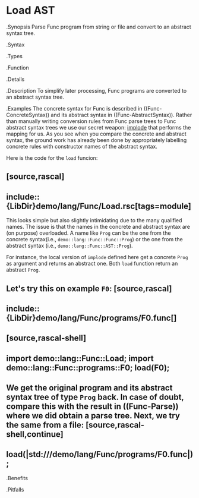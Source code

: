 # Load AST

.Synopsis
Parse Func program from string or file and convert to an abstract syntax tree.

.Syntax

.Types

.Function

.Details

.Description
To simplify later processing, Func programs are converted to an abstract syntax tree.

.Examples
The concrete syntax for Func is described in ((Func-ConcreteSyntax)) and its
abstract syntax in ((Func-AbstractSyntax)).
Rather than manually writing conversion rules from Func parse trees to Func abstract syntax trees
we use our secret weapon: [implode]((Libraries:PareTree-implode)) that performs the mapping for us.
As you see when you compare the concrete and abstract syntax, the ground work has already been done
by appropriately labelling concrete rules with constructor names of the abstract syntax.

Here is the code for the `load` funcion:

[source,rascal]
----
include::{LibDir}demo/lang/Func/Load.rsc[tags=module]
----

                
This looks simple but also slightly intimidating due to the many qualified names.
The issue is that the names in the concrete and abstract syntax are (on purpose) overloaded.
A name like `Prog` can be the one from the concrete syntax(i.e., `demo::lang::Func::Func::Prog`)
or the one from the abstract syntax (i.e., `demo::lang::Func::AST::Prog`).

For instance, the local version of `implode` defined here get a concrete `Prog` as argument and returns an abstract one.
Both `load` function return an abstract `Prog`.

Let's try this on example `F0`:
[source,rascal]
----
include::{LibDir}demo/lang/Func/programs/F0.func[]
----

                
[source,rascal-shell]
----
import demo::lang::Func::Load;
import demo::lang::Func::programs::F0;
load(F0);
----
We get the original program and its __abstract syntax tree__ of type `Prog` back.
In case of doubt, compare this with the result in ((Func-Parse)) where we did obtain a parse tree.
Next, we try the same from a file:
[source,rascal-shell,continue]
----
load(|std:///demo/lang/Func/programs/F0.func|);
----

.Benefits

.Pitfalls

